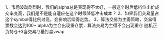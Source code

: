1、市场波动剧烈时，我们的alpha总是表现得不太好，一般这个时后低档位出价成交率变高，我们是不是能自适应在这个时候降低冲击成本？
2、如果我们交易量占这个symbol得比例过高，会影响后续得走势。
3、算法交易为主得策略，交易得票数会达到100+
alpha为主会出现重仓票，算法交易为主得不会出现重仓
随机正负持仓+3当交易尽量打赢vwap
